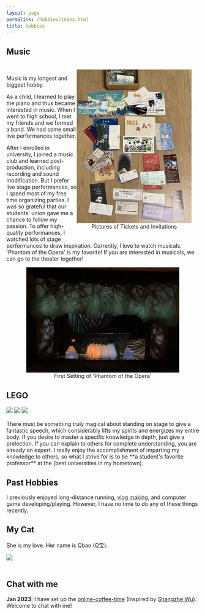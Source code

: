 ```yaml
---
layout: page
permalink: /hobbies/index.html
title: Hobbies
---
```


## Music
<!--<img src="/images/tickets.jpg" width="500" height=auto>

<div class="two">
<img src="/images/phantom.jpg" width="500" height=auto>
</div>
<div class="image-container">
   <img src="/images/tickets.jpg" width="500" height="600" class="floatpic">
</div>-->
<br>
<body>
   <figure style="text-align: center; float: right; margin: 0 20px 20px 0;">
    <img src="/images/tickets.jpg" width="300" style="display: block;">
    <figcaption>Pictures of Tickets and Invitations</figcaption>
  </figure>
</body>

Music is my longest and biggest hobby. 

As a child, I learned to play the piano and thus became interested in music. When I went to high school, I met my friends and we formed a band. We had some small live performances together.

After I enrolled in university, I joined a music club and learned post-production, including recording and sound modification. But I prefer live stage performances, so I spend most of my free time organizing parties. I was so grateful that our students' union gave me a chance to follow my passion. To offer high-quality performances, I watched lots of stage performances to draw inspiration. Currently, I love to watch musicals. 'Phantom of the Opera' is my favorite! If you are interested in musicals, we can go to the theater together!


<body>
   <figure style="text-align: center;">
    <img src="/images/phantom.jpg" width="400" style="display: block; margin: 0 auto;">
    <figcaption>First Setting of 'Phantom of the Opera'</figcaption>
  </figure>
</body>



## LEGO

<div class="third">
<img src="/images/prelection1.JPG">
<img src="/images/speech1.JPG">
<img src="/images/speech3.JPG">
</div>
<br>There must be something truly magical about standing on stage to give a fantastic speech, which considerably lifts my spirits and energizes my entire body. If you desire to master a specific knowledge in depth, just give a prelection. If you can explain to others for complete understanding, you are already an expert. I really enjoy the accomplishment of imparting my knowledge to others, so what I strive for is to be **a student's favorite professor** at the [best universities in my hometown].

[best universities in my hometown]:https://www.fzu.edu.cn/


## Past Hobbies

I previously enjoyed long-distance running, [vlog making](https://space.bilibili.com/594030035), and computer game developing/playing. However, I have no time to do any of these things recently.

## My Cat

She is my love. Her name is Qbao (Q宝).

<div>
<img src="/images/cat.JPG">
</div>
<br>

## Chat with me

**Jan 2023:** I have set up the [online-coffee-time](https://calendly.com/lancecai/meet-with-lance) (Inspired by [Shangzhe Wu](https://elliottwu.com/)). Welcome to chat with me!

<!-- Calendly inline widget begin -->

<div class="calendly-inline-widget" data-url="https://calendly.com/lancecai/meet-with-lance" style="min-width:320px;height:630px;"></div>
<script type="text/javascript" src="https://assets.calendly.com/assets/external/widget.js" async></script>
<!-- Calendly inline widget end -->

